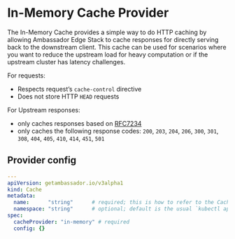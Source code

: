 # In-Memory Cache Provider

The In-Memory Cache provides a simple way to do HTTP caching by allowing Ambassador Edge Stack to cache responses for directly serving back to the downstream client. This cache can be used for scenarios where you want to reduce the upstream load for heavy computation or if the upstream cluster has latency challenges.

For requests:

- Respects request’s `cache-control` directive
- Does not store HTTP `HEAD` requests

For Upstream responses:
- only caches responses based on [RFC7234](https://httpwg.org/specs/rfc7234.html#calculating.freshness.lifetime)
- only caches the following response codes: `200`, `203`, `204`, `206`, `300`, `301`, `308`, `404`, `405`, `410`, `414`, `451`, `501`
  
## Provider config

```yaml
---
apiVersion: getambassador.io/v3alpha1
kind: Cache
metadata:
  name:      "string"      # required; this is how to refer to the Cache in a CachePolicy
  namespace: "string"      # optional; default is the usual `kubectl apply` default namespace
spec:
  cacheProvider: "in-memory" # required 
  config: {}
```
